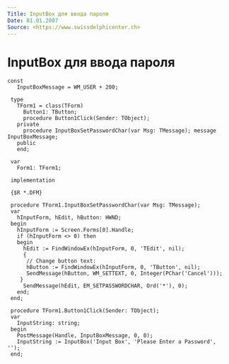 ```yaml
---
Title: InputBox для ввода пароля
Date: 01.01.2007
Source: <https://www.swissdelphicenter.ch>
---
```



InputBox для ввода пароля
=========================

    const
       InputBoxMessage = WM_USER + 200;
     
     type
       TForm1 = class(TForm)
         Button1: TButton;
         procedure Button1Click(Sender: TObject);
       private
         procedure InputBoxSetPasswordChar(var Msg: TMessage); message InputBoxMessage;
       public
       end;
     
     var
       Form1: TForm1;
     
     implementation
     
     {$R *.DFM}
     
     procedure TForm1.InputBoxSetPasswordChar(var Msg: TMessage);
     var
       hInputForm, hEdit, hButton: HWND;
     begin
       hInputForm := Screen.Forms[0].Handle;
       if (hInputForm <> 0) then
       begin
         hEdit := FindWindowEx(hInputForm, 0, 'TEdit', nil);
         { 
          // Change button text: 
          hButton := FindWindowEx(hInputForm, 0, 'TButton', nil); 
          SendMessage(hButton, WM_SETTEXT, 0, Integer(PChar('Cancel'))); 
        }
         SendMessage(hEdit, EM_SETPASSWORDCHAR, Ord('*'), 0);
       end;
     end;
     
     procedure TForm1.Button1Click(Sender: TObject);
     var
       InputString: string;
     begin
       PostMessage(Handle, InputBoxMessage, 0, 0);
       InputString := InputBox('Input Box', 'Please Enter a Password', '');
     end;

